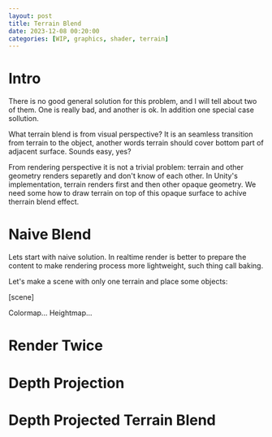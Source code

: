 ```yaml
---
layout: post
title: Terrain Blend
date: 2023-12-08 00:20:00
categories: [WIP, graphics, shader, terrain]
---
```


# Intro

There is no good general solution for this problem, and I will tell about two of them. One is really bad, and another is ok. In addition one special case sollution.

What terrain blend is from visual perspective? It is an seamless transition from terrain to the object, another words terrain should cover bottom part of adjacent surface. Sounds easy, yes?

From rendering perspective it is not a trivial problem: terrain and other geometry renders separetly and don't know of each other. In Unity's implementation, terrain renders first and then other opaque geometry. We need some how to draw terrain on top of this opaque surface to achive therrain blend effect.

# Naive Blend

Lets start with naive solution. In realtime render is better to prepare the content to make rendering process more lightweight, such thing call baking. 

Let's make a scene with only one terrain and place some objects:

[scene]

Colormap...
Heightmap...

# Render Twice


# Depth Projection 


# Depth Projected Terrain Blend 
